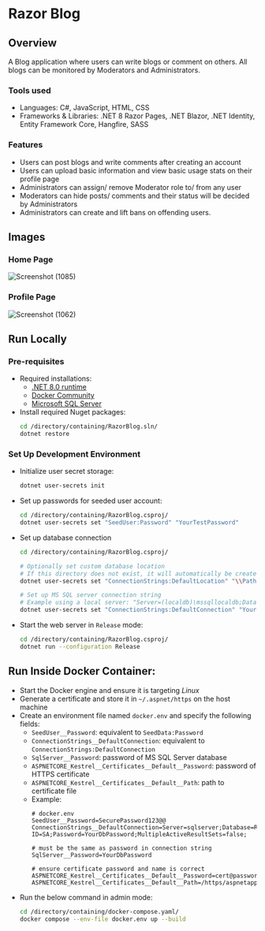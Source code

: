 # Razor Blog

## Overview
A Blog application where users can write blogs or comment on others.
All blogs can be monitored by Moderators and Administrators.

### Tools used
- Languages: C#, JavaScript, HTML, CSS
- Frameworks & Libraries: .NET 8 Razor Pages, .NET Blazor, .NET Identity, Entity Framework Core, Hangfire, SASS

### Features
- Users can post blogs and write comments after creating an account
- Users can upload basic information and view basic usage stats on their profile page
- Administrators can assign/ remove Moderator role to/ from any user
- Moderators can hide posts/ comments and their status will be decided by Administrators
- Administrators can create and lift bans on offending users.

## Images
### Home Page
![Screenshot (1085)](https://user-images.githubusercontent.com/78300296/145921039-838cb3af-6adc-41d9-b154-6be44df7d827.png)

### Profile Page
![Screenshot (1062)](https://user-images.githubusercontent.com/78300296/142516988-522a6d22-2af0-41a2-9b28-bf19ad9adab0.png)

##  Run Locally
### Pre-requisites
- Required installations:
    - [.NET 8.0 runtime](https://dotnet.microsoft.com/en-us/download/dotnet/8.0)
    - [Docker Community](https://www.docker.com/get-started/)
    - [Microsoft SQL Server](https://www.microsoft.com/en-au/sql-server/sql-server-downloads)
- Install required Nuget packages:
    ``` bash
    cd /directory/containing/RazorBlog.sln/
    dotnet restore
    ```

### Set Up Development Environment
- Initialize user secret storage:
    ```bash
    dotnet user-secrets init
    ```
- Set up passwords for seeded user account:
    ```bash
    cd /directory/containing/RazorBlog.csproj/
    dotnet user-secrets set "SeedUser:Password" "YourTestPassword"
    ```
- Set up database connection
    ``` bash
    cd /directory/containing/RazorBlog.csproj/

    # Optionally set custom database location
    # If this directory does not exist, it will automatically be created
    dotnet user-secrets set "ConnectionStrings:DefaultLocation" "\\Path\\To\\Database\\Directory\\DatabaseName.mdf"

    # Set up MS SQL server connection string
    # Example using a local server: "Server=(localdb)\mssqllocaldb;Database=RazorBlog;Trusted_Connection=True;MultipleActiveResultSets=true;"
    dotnet user-secrets set "ConnectionStrings:DefaultConnection" "Your;Database;Connection;String;"
    ```
- Start the web server in `Release` mode:
    ```bash
    cd /directory/containing/RazorBlog.csproj/
    dotnet run --configuration Release
    ```

## Run Inside Docker Container:
- Start the Docker engine and ensure it is targeting *Linux*
- Generate a certificate and store it in `~/.aspnet/https` on the host machine
- Create an environment file named `docker.env` and specify the following fields:
    - `SeedUser__Password`: equivalent to `SeedData:Password`
    - `ConnectionStrings__DefaultConnection`: equivalent to `ConnectionStrings:DefaultConnection`
    - `SqlServer__Password`: password of MS SQL Server database
    - `ASPNETCORE_Kestrel__Certificates__Default__Password`: password of HTTPS certificate
    - `ASPNETCORE_Kestrel__Certificates__Default__Path`: path to certificate file
    - Example:
        ```env
        # docker.env
        SeedUser__Password=SecurePassword123@@
        ConnectionStrings__DefaultConnection=Server=sqlserver;Database=RazorBlog;User ID=SA;Password=YourDbPassword;MultipleActiveResultSets=false;

        # must be the same as password in connection string
        SqlServer__Password=YourDbPassword

        # ensure certificate password and name is correct
        ASPNETCORE_Kestrel__Certificates__Default__Password=cert@password
        ASPNETCORE_Kestrel__Certificates__Default__Path=/https/aspnetapp.pfx
        ```
- Run the below command in admin mode:
    ```bash
    cd /directory/containing/docker-compose.yaml/
    docker compose --env-file docker.env up --build
    ```
